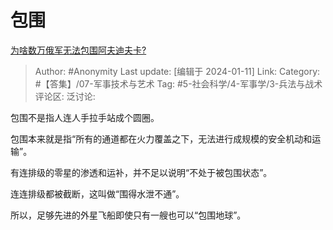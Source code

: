 # 包围
[为啥数万俄军无法包围阿夫迪夫卡?](https://www.zhihu.com/question/635080975/answer/3358075399)

> Author: #Anonymity
> Last update: [编辑于 2024-01-11]
> Link:
> Category: #【答集】/07-军事技术与艺术
> Tag: #5-社会科学/4-军事学/3-兵法与战术 
> 评论区:
> 泛讨论:

包围不是指人连人手拉手站成个圆圈。

包围本来就是指“所有的通道都在火力覆盖之下，无法进行成规模的安全机动和运输”。

有连排级的零星的渗透和运补，并不足以说明“不处于被包围状态”。

连连排级都被截断，这叫做“围得水泄不通”。

所以，足够先进的外星飞船即使只有一艘也可以“包围地球”。
